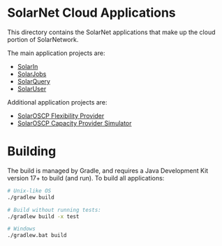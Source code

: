 # SolarNet Cloud Applications

This directory contains the SolarNet applications that make up the cloud portion of SolarNetwork.

The main application projects are:

 * [SolarIn](./solarin/)
 * [SolarJobs](./solarjobs/)
 * [SolarQuery](./solarquery/)
 * [SolarUser](./solaruser/)

Additional application projects are:

 * [SolarOSCP Flexibility Provider](./oscp-fp/)
 * [SolarOSCP Capacity Provider Simulator](./oscp-sim-cp/)

# Building

The build is managed by Gradle, and requires a Java Development Kit version 17+ to build (and run).
To build all applications:

```sh
# Unix-like OS
./gradlew build

# Build without running tests:
./gradlew build -x test

# Windows
./gradlew.bat build
```
